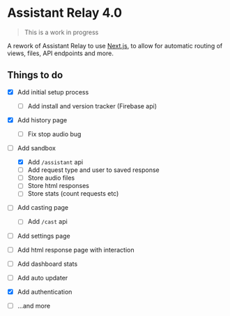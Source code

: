 # Assistant Relay 4.0

> This is a work in progress

A rework of Assistant Relay to use [Next.js](https://nextjs.org/), to allow for automatic routing of views, files, API endpoints and more.

## Things to do

- [x] Add initial setup process
  - [ ] Add install and version tracker (Firebase api)
- [x] Add history page
  - [ ] Fix stop audio bug
- [ ] Add sandbox
  - [x] Add `/assistant` api
  - [ ] Add request type and user to saved response
  - [ ] Store audio files
  - [ ] Store html responses
  - [ ] Store stats (count requests etc)
- [ ] Add casting page
  - [ ] Add `/cast` api 
- [ ] Add settings page
- [ ] Add html response page with interaction
- [ ] Add dashboard stats
- [ ] Add auto updater
- [x] Add authentication
- [ ] ...and more



